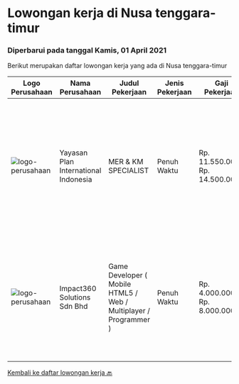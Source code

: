 
  # Lowongan kerja di Nusa tenggara-timur

  ### Diperbarui pada tanggal Kamis, 01 April 2021

  Berikut merupakan daftar lowongan kerja yang ada di Nusa tenggara-timur

  |Logo Perusahaan | Nama Perusahaan | Judul Pekerjaan | Jenis Pekerjaan | Gaji Pekerjaan | Lokasi | Deskripsi | Tanggal diunggah | Pranala |
  | -------------- | --------------- | --------------- | --------- | --------- | -------------- | ------- | ----------- | ----------- |
  |![logo-perusahaan](https://image-service-cdn.seek.com.au/b158d466588d84b6bb0334db4fd94e8049449f79/ee4dce1061f3f616224767ad58cb2fc751b8d2dc)|Yayasan Plan International Indonesia|MER & KM SPECIALIST|Penuh Waktu|Rp. 11.550.000-Rp. 14.500.000|Kupang|Dimensions of the RoleReporting to MER KM Manager, The MER KM Specialist will be responsible to support the measurement of organisational and program...|Rabu, 31 Maret 2021|https://www.jobstreet.co.id/id/job/mer-km-specialist-3495235?token=0~1283beff-6268-4a6b-9501-730e6b327295&sectionRank=1&jobId=jobstreet-id-job-3495235|
|![logo-perusahaan](https://image-service-cdn.seek.com.au/f3e505b4d9da682a6f4f311bd59ccfe97c6d80cd/ee4dce1061f3f616224767ad58cb2fc751b8d2dc)|Impact360 Solutions Sdn Bhd|Game Developer ( Mobile HTML5 / Web / Multiplayer / Programmer )|Penuh Waktu|Rp. 4.000.000-Rp. 8.000.000|Nusa Tenggara Timur|We are hiring remote HTML5 game developers from all parts of Indonesia. If you have real experience building HTML5 games or applications, you're...|Kamis, 11 Maret 2021|https://www.jobstreet.co.id/id/job/game-developer-mobile-html5-web-multiplayer-programmer-4503754/origin/my?token=0~1283beff-6268-4a6b-9501-730e6b327295&sectionRank=2&jobId=jobstreet-my-job-4503754|


  [Kembali ke daftar lowongan kerja 🔙](../README.md#daftar-lowongan-kerja)
  
